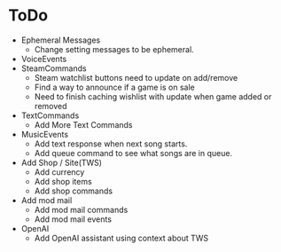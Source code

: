 # ToDo
- Ephemeral Messages
  - Change setting messages to be ephemeral.
- VoiceEvents
- SteamCommands
  - Steam watchlist buttons need to update on add/remove
  - Find a way to announce if a game is on sale
  - Need to finish caching wishlist with update when game added or removed
- TextCommands
  - Add More Text Commands
- MusicEvents
  - Add text response when next song starts.
  - Add queue command to see what songs are in queue.
- Add Shop / Site(TWS)
  - Add currency
  - Add shop items
  - Add shop commands
- Add mod mail
  - Add mod mail commands
  - Add mod mail events
- OpenAI
  - Add OpenAI assistant using context about TWS